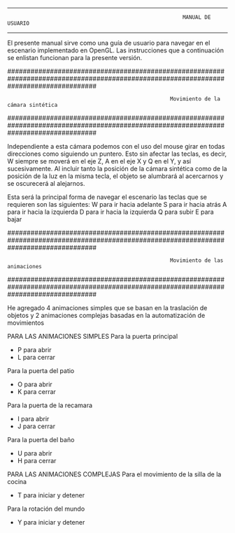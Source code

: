 **************************************************************************************************************************************

                                                            MANUAL DE USUARIO

***************************************************************************************************************************************

El presente manual sirve como una guía de usuario para navegar en el escenario implementado en OpenGL. 
Las instrucciones que a continuación se enlistan funcionan para la presente versión.

#######################################################################################################################################

                                                        Movimiento de la cámara sintética

#######################################################################################################################################


Independiente a esta cámara podemos con el uso del mouse girar en todas direcciones como siguiendo un puntero.
Esto sin afectar las teclas, es decir, W siempre se moverá en el eje Z, A en el eje X y Q en el Y, y así sucesivamente.
Al incluir tanto la posición de la cámara sintética como de la posición de la luz en la misma tecla, 
  el objeto se alumbrará al acercarnos y se oscurecerá al alejarnos.


Esta será la principal forma de navegar el escenario las teclas que se requieren son las siguientes:
W para ir hacia adelante
S para ir hacia atrás
A para ir hacia la izquierda
D para ir hacia la izquierda
Q para subir 
E para bajar

#######################################################################################################################################

                                                        Movimiento de las animaciones

#######################################################################################################################################


He agregado 4 animaciones simples que se basan en la traslación de objetos y 2 animaciones complejas basadas en la automatización de movimientos

PARA LAS ANIMACIONES SIMPLES
Para la puerta principal
- P para abrir
- L para cerrar

Para la puerta del patio 
- O para abrir
- K para cerrar

Para la puerta de la recamara
- I para abrir
- J para cerrar

Para la puerta del baño
- U para abrir
- H para cerrar


PARA LAS ANIMACIONES COMPLEJAS
Para el movimiento de la silla de la cocina
- T para iniciar y detener

Para la rotación del mundo
- Y para iniciar y detener






